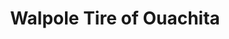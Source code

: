 ---
title: "Walpole Tire of Ouachita"
url: /west-monroe/walpole-tire-of-ouachita/
shop: Autowerkstatt
---